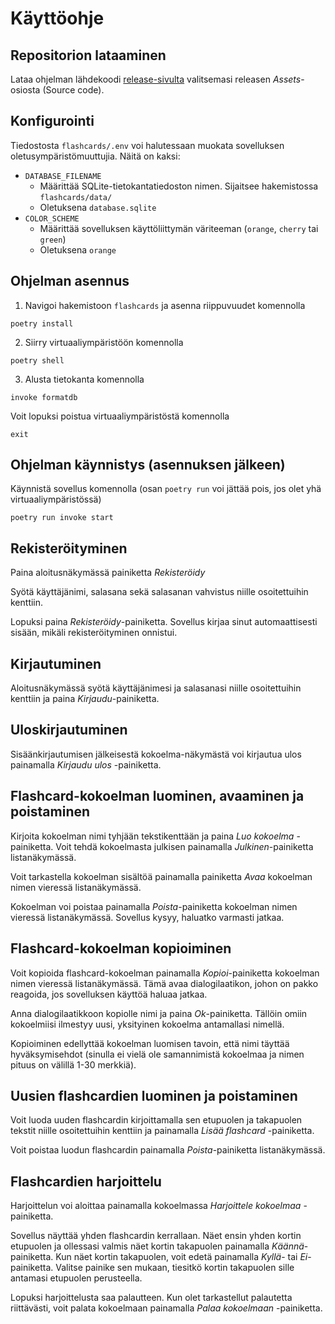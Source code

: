 # Käyttöohje

## Repositorion lataaminen

Lataa ohjelman lähdekoodi [release-sivulta](https://github.com/Cherrybowll/ohte-harjoitustyo/releases) valitsemasi releasen *Assets*-osiosta (Source code).


## Konfigurointi

Tiedostosta `flashcards/.env` voi halutessaan muokata sovelluksen oletusympäristömuuttujia. Näitä on kaksi:
- `DATABASE_FILENAME`
  - Määrittää SQLite-tietokantatiedoston nimen. Sijaitsee hakemistossa `flashcards/data/`
  - Oletuksena `database.sqlite`
- `COLOR_SCHEME`
  - Määrittää sovelluksen käyttöliittymän väriteeman (`orange`, `cherry` tai `green`)
  - Oletuksena `orange`

## Ohjelman asennus

1. Navigoi hakemistoon `flashcards` ja asenna riippuvuudet komennolla
```
poetry install
```

2. Siirry virtuaaliympäristöön komennolla
```
poetry shell
```

3. Alusta tietokanta komennolla
```
invoke formatdb
```

Voit lopuksi poistua virtuaaliympäristöstä komennolla
```
exit
```

## Ohjelman käynnistys (asennuksen jälkeen)

Käynnistä sovellus komennolla (osan `poetry run` voi jättää pois, jos olet yhä virtuaaliympäristössä)
```
poetry run invoke start
```

## Rekisteröityminen

Paina aloitusnäkymässä painiketta *Rekisteröidy*

Syötä käyttäjänimi, salasana sekä salasanan vahvistus niille osoitettuihin kenttiin.

Lopuksi paina *Rekisteröidy*-painiketta. Sovellus kirjaa sinut automaattisesti sisään, mikäli rekisteröityminen onnistui.

## Kirjautuminen

Aloitusnäkymässä syötä käyttäjänimesi ja salasanasi niille osoitettuihin kenttiin ja paina *Kirjaudu*-painiketta.

## Uloskirjautuminen

Sisäänkirjautumisen jälkeisestä kokoelma-näkymästä voi kirjautua ulos painamalla *Kirjaudu ulos* -painiketta.

## Flashcard-kokoelman luominen, avaaminen ja poistaminen

Kirjoita kokoelman nimi tyhjään tekstikenttään ja paina *Luo kokoelma* -painiketta.
Voit tehdä kokoelmasta julkisen painamalla *Julkinen*-painiketta listanäkymässä.

Voit tarkastella kokoelman sisältöä painamalla painiketta *Avaa* kokoelman nimen vieressä listanäkymässä.

Kokoelman voi poistaa painamalla *Poista*-painiketta kokoelman nimen vieressä listanäkymässä.
Sovellus kysyy, haluatko varmasti jatkaa.

## Flashcard-kokoelman kopioiminen

Voit kopioida flashcard-kokoelman painamalla *Kopioi*-painiketta kokoelman nimen vieressä listanäkymässä.
Tämä avaa dialogilaatikon, johon on pakko reagoida, jos sovelluksen käyttöä haluaa jatkaa.

Anna dialogilaatikkoon kopiolle nimi ja paina *Ok*-painiketta. Tällöin omiin kokoelmiisi ilmestyy uusi, yksityinen kokoelma antamallasi nimellä.

Kopioiminen edellyttää kokoelman luomisen tavoin, että nimi täyttää hyväksymisehdot (sinulla ei vielä ole samannimistä kokoelmaa ja nimen pituus on välillä 1-30 merkkiä).

## Uusien flashcardien luominen ja poistaminen

Voit luoda uuden flashcardin kirjoittamalla sen etupuolen ja takapuolen tekstit niille osoitettuihin kenttiin ja painamalla *Lisää flashcard* -painiketta.

Voit poistaa luodun flashcardin painamalla *Poista*-painiketta listanäkymässä.

## Flashcardien harjoittelu

Harjoittelun voi aloittaa painamalla kokoelmassa *Harjoittele kokoelmaa* -painiketta.

Sovellus näyttää yhden flashcardin kerrallaan. Näet ensin yhden kortin etupuolen ja ollessasi valmis näet kortin takapuolen painamalla *Käännä*-painiketta.
Kun näet kortin takapuolen, voit edetä painamalla *Kyllä*- tai *Ei*-painiketta. Valitse painike sen mukaan, tiesitkö kortin takapuolen sille antamasi etupuolen perusteella.

Lopuksi harjoittelusta saa palautteen. Kun olet tarkastellut palautetta riittävästi, voit palata kokoelmaan painamalla *Palaa kokoelmaan* -painiketta.
